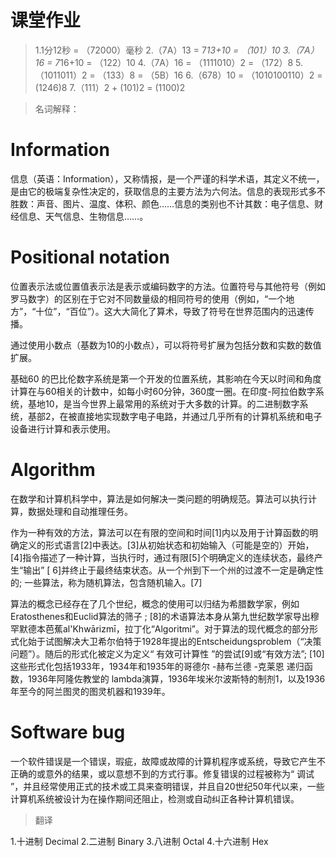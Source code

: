 # 课堂作业


>  1.1分12秒 = （72000）毫秒
   2.（7A）13 = 7*13+10 = （101）10
   3.（7A）16 = 7*16+10 = （122）10
   4.（7A）16 = （1111010）2 = （172）8
   5.（1011011）2 = （133）8 = （5B）16
   6.（678）10 = （1010100110）2 = (1246)8
   7.（111）2 + (101)2 = (1100)2


>  名词解释：
# Information

信息（英语：Information），又称情报，是一个严谨的科学术语，其定义不统一，是由它的极端复杂性决定的，获取信息的主要方法为六何法。信息的表现形式多不胜数：声音、图片、温度、体积、颜色……信息的类别也不计其数：电子信息、财经信息、天气信息、生物信息……。

# Positional notation

位置表示法或位置值表示法是表示或编码数字的方法。位置符号与其他符号（例如罗马数字）的区别在于它对不同数量级的相同符号的使用（例如，“一个地方”，“十位”，“百位”）。这大大简化了算术，导致了符号在世界范围内的迅速传播。

通过使用小数点（基数为10的小数点），可以将符号扩展为包括分数和实数的数值扩展。

基础60 的巴比伦数字系统是第一个开发的位置系统，其影响在今天以时间和角度计算在与60相关的计数中，如每小时60分钟，360度一圈。在印度-阿拉伯数字系统，基地10，是当今世界上最常用的系统对于大多数的计算。的二进制数字系统，基部2，在被直接地实现数字电子电路，并通过几乎所有的计算机系统和电子设备进行计算和表示使用。

# Algorithm

在数学和计算机科学中，算法是如何解决一类问题的明确规范。算法可以执行计算，数据处理和自动推理任务。

作为一种有效的方法，算法可以在有限的空间和时间[1]内以及用于计算函数的明确定义的形式语言[2]中表达。[3]从初始状态和初始输入（可能是空的）开始，[4]指令描述了一种计算，当执行时，通过有限[5]个明确定义的连续状态，最终产生“输出” [ 6]并终止于最终结束状态。从一个州到下一个州的过渡不一定是确定性的; 一些算法，称为随机算法，包含随机输入。[7]

算法的概念已经存在了几个世纪，概念的使用可以归结为希腊数学家，例如Eratosthenes和Euclid算法的筛子 ; [8]的术语算法本身从第九世纪数学家导出穆罕默德本芭蕉al'Khwārizmī，拉丁化“Algoritmi”。对于算法的现代概念的部分形式化始于试图解决大卫希尔伯特于1928年提出的Entscheidungsproblem（“决策问题”）。随后的形式化被定义为定义“ 有效可计算性 ”的尝试[9]或“有效方法”; [10]这些形式化包括1933年，1934年和1935年的哥德尔 -赫布兰德 -克莱恩 递归函数，1936年阿隆佐教堂的 lambda演算，1936年埃米尔波斯特的制剂1，以及1936年至今的阿兰图灵的图灵机器和1939年。

# Software bug

一个软件错误是一个错误，瑕疵，故障或故障的计算机程序或系统，导致它产生不正确的或意外的结果，或以意想不到的方式行事。修复错误的过程被称为“ 调试 ”，并且经常使用正式的技术或工具来查明错误，并且自20世纪50年代以来，一些计算机系统被设计为在操作期间还阻止，检测或自动纠正各种计算机错误。


>  翻译

1.十进制  Decimal
2.二进制  Binary
3.八进制  Octal
4.十六进制 Hex